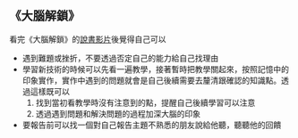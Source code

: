 ## 《大腦解鎖》

看完《大腦解鎖》的[說書影片](https://youtu.be/DgbSc6Ys710?si=JkDWBTAYRZobhVof)後覺得自己可以

- 遇到難題或挫折，不要透過否定自己的能力給自己找理由
- 學習新技術的時候可以先看一遍教學，接著暫時把教學關起來，按照記憶中的印象實作，實作中遇到的問題就會是自己後續需要去釐清跟確認的知識點。透過這樣既可以
    1. 找到當初看教學時沒有注意到的點，提醒自己後續學習可以注意
    2. 透過遇到問題和解決問題的過程加深大腦的印象
- 要報告前可以找一個對自己報告主題不熟悉的朋友說給他聽，聽聽他的回饋